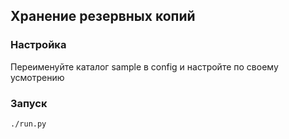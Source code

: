 ## Хранение резервных копий

### Настройка

Переименуйте каталог sample в config и настройте по своему усмотрению

### Запуск

```sh
./run.py
```
